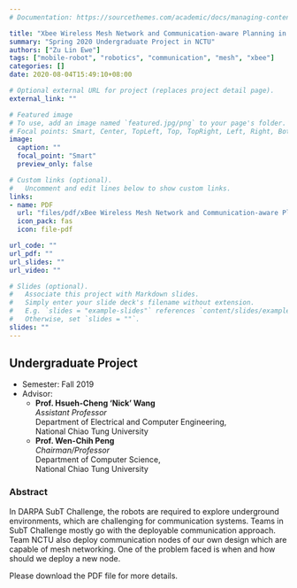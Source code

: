 ```yaml
---
# Documentation: https://sourcethemes.com/academic/docs/managing-content/

title: "Xbee Wireless Mesh Network and Communication-aware Planning in Mobile Robot Exploration"
summary: "Spring 2020 Undergraduate Project in NCTU"
authors: ["Zu Lin Ewe"]
tags: ["mobile-robot", "robotics", "communication", "mesh", "xbee"]
categories: []
date: 2020-08-04T15:49:10+08:00

# Optional external URL for project (replaces project detail page).
external_link: ""

# Featured image
# To use, add an image named `featured.jpg/png` to your page's folder.
# Focal points: Smart, Center, TopLeft, Top, TopRight, Left, Right, BottomLeft, Bottom, BottomRight.
image:
  caption: ""
  focal_point: "Smart"
  preview_only: false

# Custom links (optional).
#   Uncomment and edit lines below to show custom links.
links:
- name: PDF
  url: "files/pdf/xBee Wireless Mesh Network and Communication-aware Planning.pdf"
  icon_pack: fas
  icon: file-pdf

url_code: ""
url_pdf: ""
url_slides: ""
url_video: ""

# Slides (optional).
#   Associate this project with Markdown slides.
#   Simply enter your slide deck's filename without extension.
#   E.g. `slides = "example-slides"` references `content/slides/example-slides.md`.
#   Otherwise, set `slides = ""`.
slides: ""
---
```


## Undergraduate Project
- Semester: Fall 2019
- Advisor: 
  - **Prof. Hsueh-Cheng ‘Nick’ Wang** </br>
    *Assistant Professor* </br>
    Department of Electrical and Computer Engineering, </br>
    National Chiao Tung University
  - **Prof. Wen-Chih Peng** </br>
    *Chairman/Professor* </br>
    Department of Computer Science, </br>
    National Chiao Tung University

### Abstract
In DARPA SubT Challenge, the robots are required to explore underground environments, which are challenging for communication systems. Teams in SubT Challenge mostly go with the deployable communication approach. Team NCTU also deploy communication nodes of our own design which are capable of mesh networking. One of the problem faced is when and how should we deploy a new node.

Please download the PDF file for more details.

